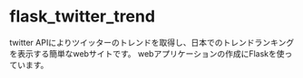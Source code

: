 # flask_twitter_trend
twitter APIによりツイッターのトレンドを取得し、日本でのトレンドランキングを表示する簡単なwebサイトです。
webアプリケーションの作成にFlaskを使っています。